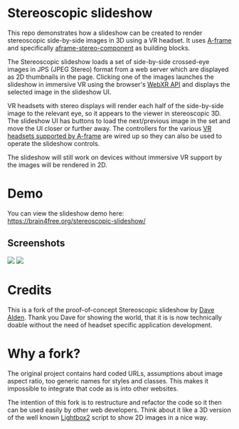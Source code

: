Stereoscopic slideshow
======================

This repo demonstrates how a slideshow can be created to render stereoscopic side-by-side images in 3D using a VR headset.
It uses [A-frame](https://aframe.io/) and specifically [aframe-stereo-component](https://github.com/oscarmarinmiro/aframe-stereo-component) as building blocks.

The Stereoscopic slideshow loads a set of side-by-side crossed-eye images in JPS (JPEG Stereo) format from a web server which are displayed as 2D thumbnails in the page.
Clicking one of the images launches the slideshow in immersive VR using the browser's [WebXR API](https://developer.mozilla.org/en-US/docs/Web/API/WebXR_Device_API) and displays the selected image in the slideshow UI.

VR headsets with stereo displays will render each half of the side-by-side image to the relevant eye, so it appears to the viewer in stereoscopic 3D.
The slideshow UI has buttons to load the next/previous image in the set and move the UI closer or further away.
The controllers for the various [VR headsets supported by A-frame](https://aframe.io/docs/1.2.0/introduction/vr-headsets-and-webvr-browsers.html#which-vr-headsets-does-a-frame-support) are wired up so they can also be used to operate the slideshow controls.

The slideshow will still work on devices without immersive VR support by the images will be rendered in 2D.

# Demo
You can view the slideshow demo here: https://brain4free.org/stereoscopic-slideshow/


## Screenshots
<img src="screenshots/thumbnails.jpg" />
<img src="screenshots/slideshow.jpg" />

# Credits

This is a fork of the proof-of-concept Stereoscopic slideshow by [Dave Alden](https://github.com/dpa99c/stereoscopic-slideshow).
Thank you Dave for showing the world, that it is is now technically doable without the need of headset specific application development.

# Why a fork?

The original project contains hard coded URLs, assumptions about image aspect ratio, too generic names for styles and classes.
This makes it impossible to integrate that code as is into other websites.

The intention of this fork is to restructure and refactor the code so it then can be used easily by other web developers. Think about it like a 3D version of the well known [Lightbox2](https://lokeshdhakar.com/projects/lightbox2/) script to show 2D images in a nice way.
